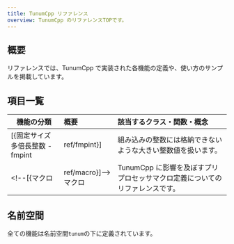 ```yaml
---
title: TunumCpp リファレンス
overview: TunumCpp のリファレンスTOPです。
---
```


## 概要

リファレンスでは、TunumCpp で実装された各機能の定義や、使い方のサンプルを掲載しています。

## 項目一覧

| 機能の分類 | 概要 | 該当するクラス・関数・概念 |
| --- | :--- | :--- |
| [{固定サイズ多倍長整数 - fmpint|ref/fmpint}] | 組み込みの整数には格納できないような大きい整数値を扱います。 | [{整数リテラル|ref/fmpint/literals}], [{コンストラクタ|ref/fmpint/constructor}], [{演算子|ref/fmpint/oprators}], [{ビット操作|ref/fmpint/bit}], [{型キャスト|ref/expression/cast}], [{メタ関数・コンセプト|ref/fmpint/concepts}] |
| <!--[{マクロ|ref/macro}]-->マクロ | TunumCpp に影響を及ぼすプリプロセッサマクロ定義についてのリファレンスです。 |  |

## 名前空間

全ての機能は名前空間`tunum`の下に定義されています。
